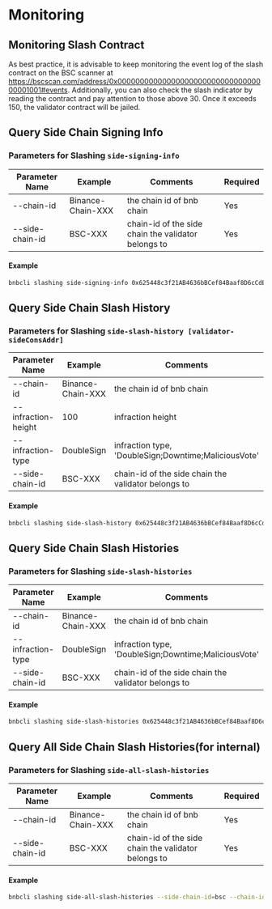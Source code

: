 # Monitoring

## Monitoring Slash Contract

As best practice, it is advisable to  keep monitoring the event log of the slash contract on the BSC scanner at 
<https://bscscan.com/address/0x0000000000000000000000000000000000001001#events>. Additionally, you can also check the slash indicator by reading the contract and pay attention to those above 30. Once it exceeds 150, the validator contract will be jailed.

## Query Side Chain Signing Info

### Parameters for Slashing `side-signing-info`

| **Parameter Name** | **Example**       | **Comments**         | **Required** |
| ------------------ | ----------------- | ---------------------------------------------------- | ------------ |
| --chain-id          | Binance-Chain-XXX | the chain id of bnb chain                       | Yes          |
| --side-chain-id    | BSC-XXX           | chain-id of the side  chain the validator belongs to | Yes          |

#### Example

```bash
bnbcli slashing side-signing-info 0x625448c3f21AB4636bBCef84Baaf8D6cCdE13c3F --side-chain-id=bsc --chain-id=test-chain-8d7sJz --home ~/home_cli
```
##  Query Side Chain Slash History

### Parameters for Slashing `side-slash-history [validator-sideConsAddr]`

| **Parameter Name**  | **Example**       | **Comments**                       | **Required** |
| ------------------- | ----------------- | ---------------------------------------------------- | ------------ |
| --chain-id           | Binance-Chain-XXX | the chain id of bnb chain                       | Yes          |
| --infraction-height | 100               | infraction height                                    | Yes          |
| --infraction-type   | DoubleSign        | infraction type, 'DoubleSign;Downtime;MaliciousVote'               | Yes          |
| --side-chain-id     | BSC-XXX           | chain-id of the side chain the validator belongs to  | Yes          |

#### Example

```bash
bnbcli slashing side-slash-history 0x625448c3f21AB4636bBCef84Baaf8D6cCdE13c3F --infraction-height 100 --infraction-type DoubleSign --side-chain-id=bsc --chain-id=test-chain-8d7sJz --home ~/home_cli
```

## Query Side Chain Slash Histories

### Parameters for Slashing `side-slash-histories`

| **Parameter Name** | **Example**       | **Comments**                  | **Required** |
| ------------------ | ----------------- | ---------------------------------------------------- | ------------ |
| --chain-id          | Binance-Chain-XXX | the chain id of bnb chain                       | Yes          |
| --infraction-type  | DoubleSign        | infraction type, 'DoubleSign;Downtime;MaliciousVote'               | Option       |
| --side-chain-id    | BSC-XXX           | chain-id of the side chain the validator belongs to  | Yes          |

#### Example

```bash
bnbcli slashing side-slash-histories 0x625448c3f21AB4636bBCef84Baaf8D6cCdE13c3F --infraction-type DoubleSign --side-chain-id=bsc --chain-id=test-chain-8d7sJz --home ~/home_cli
```

## Query All Side Chain Slash Histories(for internal)

### Parameters for Slashing `side-all-slash-histories`

| **Parameter Name** | **Example**       | **Comments**                  | **Required** |
| ------------------ | ----------------- | ---------------------------------------------------- | ------------ |
| --chain-id          | Binance-Chain-XXX | the chain id of bnb chain                        | Yes          |
| --side-chain-id    | BSC-XXX           | chain-id of the side chain the validator belongs to  | Yes          |

#### Example

```bash
bnbcli slashing side-all-slash-histories --side-chain-id=bsc --chain-id=test-chain-8d7sJz --home ~/home_cli
```
